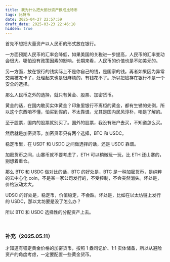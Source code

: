 ```yaml
---
title: 我为什么把大部分资产换成比特币
tags: 比特币
date: 2025-04-27 22:57:59
draft_date: 2025-03-23 22:46:18
hidden: true
---
```



首先不想把大量资产以人民币的形式放在银行。

一方面预期人民币的汇率会降低，如果美国的关税进一步提高，人民币的汇率变动会很大。哪怕没有政策因素的影响，长期来看，人民币的价值也是不如美元的。

另一方面，放在银行的钱实际上不是你自己的钱，是国家的钱。再者如果因为异常交易被冻卡了，处理起来也是很麻烦的，有钱花不了。所以把钱存在银行不是一个安全的选择。

那么人民币之外的选择，就只有黄金、股票、加密货币。

黄金的话，在国内敢买实体黄金？印象里银行不离柜的黄金，都有生锈的先例，所以这个东西咱不懂，怕买到假的，不太靠谱。尤其是国内民风淳朴，咱是了解的。

至于股票，国内的股票就别买了。国外的股票，我没有账户去买，不知道怎么买。

然后就是加密货币。加密货币只有两个选择，BTC 和 USDC。

稳定币里，在 USDT 和 USDC 之间做选择的话，还是 USDC 靠谱。

加密货币之间，山寨币就不要考虑了，ETH 可以稍微玩一玩，比 ETH 还山寨的，别想着重仓。

那么 BTC 和 USDC 做对比的话，BTC 的好处是，BTC 是一种加密货币，是纯粹的去中心化 coin，不是某一家公司发行的，不受控制，不会突然消失。坏处是，价格波动太大。

UDSC 的好处是，稳定币，价值稳定，不会跌。坏处是，比如在以太坊链上发行的 USDC，那以太坊要是没了怎么办？

所以 BTC 和 USDC 选择性的分配资产上去。


<br>

### 补充（2025.05.11）

才知道有锚定黄金价格的加密货币，按照 1 盎司记价、1:1 实体储备，所以从避险资产的角度考虑，一定要配置一些黄金货币。

